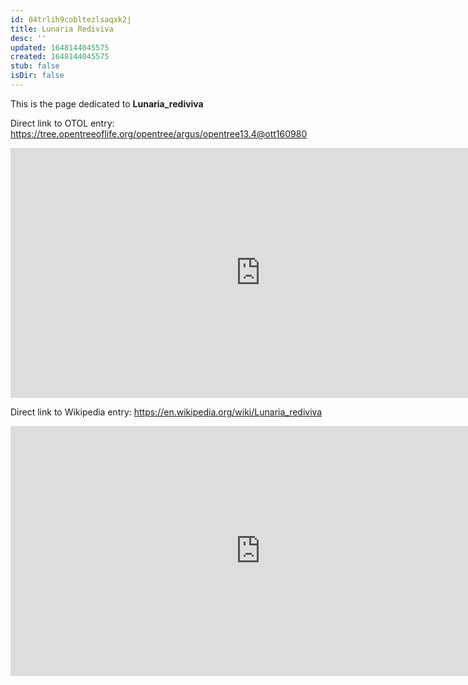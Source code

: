 ```yaml
---
id: 04trlih9cobltezlsaqxk2j
title: Lunaria Rediviva
desc: ''
updated: 1648144045575
created: 1648144045575
stub: false
isDir: false
---
```

This is the page dedicated to **Lunaria_rediviva**


Direct link to OTOL entry: https://tree.opentreeoflife.org/opentree/argus/opentree13.4@ott160980



<html>
    <body>
    <iframe src="https://tree.opentreeoflife.org/opentree/argus/opentree13.4@ott160980"
    width="800" height="400" frameborder="0" allowfullscreen> </iframe>
    </body>
</html>
    


Direct link to Wikipedia entry: https://en.wikipedia.org/wiki/Lunaria_rediviva



<html>
    <body>
    <iframe src="https://en.wikipedia.org/wiki/Lunaria_rediviva"
    width="800" height="400" frameborder="0" allowfullscreen> </iframe>
    </body>
</html>
    
